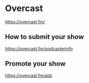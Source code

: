 # Overcast
https://overcast.fm/

## How to submit your show
https://overcast.fm/podcasterinfo

## Promote your show
https://overcast.fm/ads
